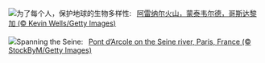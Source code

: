 ![](https://www.bing.com/th?id=OHR.BiodiverseCostaRica_ZH-CN5524154131_UHD.jpg&w=1000)为了每个人，保护地球的生物多样性:&nbsp;&ensp;[阿雷纳尔火山，蒙泰韦尔德，哥斯达黎加 (© Kevin Wells/Getty Images)](https://www.bing.com/th?id=OHR.BiodiverseCostaRica_ZH-CN5524154131_UHD.jpg)
<br><br/>
![](https://www.bing.com/th?id=OHR.PontdArcole_EN-US2477179777_UHD.jpg&w=1000)Spanning the Seine:&nbsp;&ensp;[Pont d’Arcole on the Seine river, Paris, France (© StockByM/Getty Images)](https://www.bing.com/th?id=OHR.PontdArcole_EN-US2477179777_UHD.jpg)
<br><br/>
